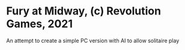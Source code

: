 # Fury at Midway, (c) Revolution Games, 2021

An attempt to create a simple PC version with AI to allow solitaire play